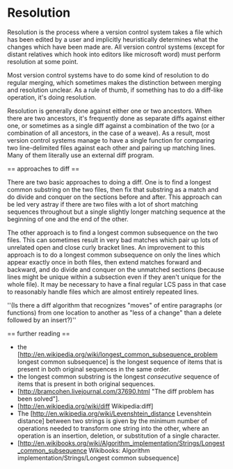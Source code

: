 # Resolution

Resolution is the process where a version control system takes a file which has been edited by a user and implicitly heuristically determines what the changes which have been made are. All version control systems (except for distant relatives which hook into editors like microsoft word) must perform resolution at some point.

Most version control systems have to do some kind of resolution to do regular merging, which sometimes makes the distinction between merging and resolution unclear. As a rule of thumb, if something has to do a diff-like operation, it's doing resolution.

Resolution is generally done against either one or two ancestors. When there are two ancestors, it's frequently done as separate diffs against either one, or sometimes as a single diff against a combination of the two (or a combination of all ancestors, in the case of a weave). As a result, most version control systems manage to have a single function for comparing two line-delimited files against each other and pairing up matching lines. Many of them literally use an external diff program.

== approaches to diff ==

There are two basic approaches to doing a diff. One is to find a longest common substring on the two files, then fix that substring as a match and do divide and conquer on the sections before and after. This approach can be led very astray if there are two files with a lot of short matching sequences throughout but a single slightly longer matching sequence at the beginning of one and the end of the other.

The other approach is to find a longest common subsequence on the two files.
This can sometimes result in very bad matches which pair up lots of unrelated open and close curly bracket lines. An improvement to this approach is to do a longest common subsequence on only the lines which appear exactly once in both files, then extend matches forward and backward, and do divide and conquer on the unmatched sections (because lines might be unique within a subsection even if they aren't unique for the whole file). It may be necessary to have a final regular LCS pass in that case to reasonably handle files which are almost entirely repeated lines.

''(Is there a diff algorithm that recognizes "moves" of entire paragraphs (or functions) from one location to another as "less of a change" than a delete followed by an insert?)''

== further reading ==

  * the [http://en.wikipedia.org/wiki/longest_common_subsequence_problem longest common subsequence] is the longest sequence of items that is present in both original sequences in the same order.
  * the longest common substring is the longest *consecutive* sequence of items that is present in both original sequences.
  * [http://bramcohen.livejournal.com/37690.html "The diff problem has been solved"].
  * [http://en.wikipedia.org/wiki/diff Wikipedia:diff]
  * The [http://en.wikipedia.org/wiki/Levenshtein_distance Levenshtein distance] between two strings is given by the minimum number of operations needed to transform one string into the other, where an operation is an insertion, deletion, or substitution of a single character.
  * [http://en.wikibooks.org/wiki/Algorithm_implementation/Strings/Longest_common_subsequence Wikibooks: Algorithm implementation/Strings/Longest common subsequence]
